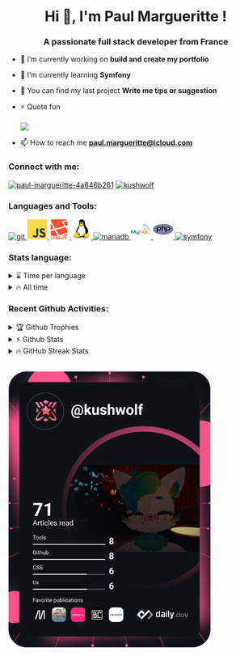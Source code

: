 <h1 align="center">Hi 👋, I'm Paul Margueritte !</h1>
<h3 align="center">A passionate full stack developer from France</h3>


- 🔭 I’m currently working on **build and create my portfolio**

- 🌱 I’m currently learning **Symfony**

- 🤝 You can find my last project **Write me tips or suggestion**

- ⚡ Quote fun <p><img align="center" src="https://camo.githubusercontent.com/6b24ca7563a732f4b02e4d4db85216e1308ae8e9d33e9eca447d5dd2cfc1b5ca/68747470733a2f2f726561646d652d6a6f6b65732e76657263656c2e6170702f6170693f6267436f6c6f723d2532333231323532392674657874436f6c6f723d2532336666646464322671436f6c6f723d2532336639343134342661436f6c6f723d25323339306265366426626f72646572436f6c6f723d25323366396337346626636f6465436f6c6f723d253233663963373466" /></p>


- 📫 How to reach me **paul.margueritte@icloud.com**

<h3 align="left">Connect with me:</h3>
<p align="left">
<a href="https://linkedin.com/in/paul-margueritte-4a646b261" target="blank"><img align="center" src="https://raw.githubusercontent.com/rahuldkjain/github-profile-readme-generator/master/src/images/icons/Social/linked-in-alt.svg" alt="paul-margueritte-4a646b261" height="30" width="40" /></a>
<a href="https://discord.gg/kushwolf" target="blank"><img align="center" src="https://raw.githubusercontent.com/rahuldkjain/github-profile-readme-generator/master/src/images/icons/Social/discord.svg" alt="kushwolf" height="30" width="40" /></a>
</p>

<h3 align="left">Languages and Tools:</h3>
<p align="left"> <a href="https://git-scm.com/" target="_blank" rel="noreferrer"> <img src="https://www.vectorlogo.zone/logos/git-scm/git-scm-icon.svg" alt="git" width="40" height="40"/> </a> <a href="https://developer.mozilla.org/en-US/docs/Web/JavaScript" target="_blank" rel="noreferrer"> <img src="https://raw.githubusercontent.com/devicons/devicon/master/icons/javascript/javascript-original.svg" alt="javascript" width="40" height="40"/> </a> <a href="https://laravel.com/" target="_blank" rel="noreferrer"> <img src="https://raw.githubusercontent.com/devicons/devicon/master/icons/laravel/laravel-plain-wordmark.svg" alt="laravel" width="40" height="40"/> </a> <a href="https://www.linux.org/" target="_blank" rel="noreferrer"> <img src="https://raw.githubusercontent.com/devicons/devicon/master/icons/linux/linux-original.svg" alt="linux" width="40" height="40"/> </a> <a href="https://mariadb.org/" target="_blank" rel="noreferrer"> <img src="https://www.vectorlogo.zone/logos/mariadb/mariadb-icon.svg" alt="mariadb" width="40" height="40"/> </a> <a href="https://www.mysql.com/" target="_blank" rel="noreferrer"> <img src="https://raw.githubusercontent.com/devicons/devicon/master/icons/mysql/mysql-original-wordmark.svg" alt="mysql" width="40" height="40"/> </a> <a href="https://www.php.net" target="_blank" rel="noreferrer"> <img src="https://raw.githubusercontent.com/devicons/devicon/master/icons/php/php-original.svg" alt="php" width="40" height="40"/> </a> <a href="https://symfony.com" target="_blank" rel="noreferrer"> <img src="https://symfony.com/logos/symfony_black_03.svg" alt="symfony" width="40" height="40"/> </a> </p> 

<h3 align="left">Stats language: </h3>

<details>
  <summary>⌛ Time per language </summary>
  <br>
  
<!--START_SECTION:stats-->
![Code Time](http://img.shields.io/badge/Code%20Time-13%20hrs%2014%20mins-blue)

![Profile Views](http://img.shields.io/badge/Profile%20Views-267-blue)

**I'm an Early 🐤** 

```text
🌞 Morning                177 commits         ██████████░░░░░░░░░░░░░░░   39.86 % 
🌆 Daytime                252 commits         ██████████████░░░░░░░░░░░   56.76 % 
🌃 Evening                15 commits          █░░░░░░░░░░░░░░░░░░░░░░░░   03.38 % 
🌙 Night                  0 commits           ░░░░░░░░░░░░░░░░░░░░░░░░░   00.00 % 
```
📅 **I'm Most Productive on Tuesday** 

```text
Monday                   86 commits          █████░░░░░░░░░░░░░░░░░░░░   19.37 % 
Tuesday                  159 commits         █████████░░░░░░░░░░░░░░░░   35.81 % 
Wednesday                61 commits          ███░░░░░░░░░░░░░░░░░░░░░░   13.74 % 
Thursday                 51 commits          ███░░░░░░░░░░░░░░░░░░░░░░   11.49 % 
Friday                   44 commits          ██░░░░░░░░░░░░░░░░░░░░░░░   09.91 % 
Saturday                 36 commits          ██░░░░░░░░░░░░░░░░░░░░░░░   08.11 % 
Sunday                   7 commits           ░░░░░░░░░░░░░░░░░░░░░░░░░   01.58 % 
```


📊 **This Week I Spent My Time On** 

```text
🕑︎ Time Zone: Europe/Paris

💬 Programming Languages: 
PHP                      5 hrs 47 mins       █████████████░░░░░░░░░░░░   53.94 % 
Twig                     4 hrs 11 mins       ██████████░░░░░░░░░░░░░░░   39.03 % 
CSS                      20 mins             █░░░░░░░░░░░░░░░░░░░░░░░░   03.20 % 
Markdown                 12 mins             █░░░░░░░░░░░░░░░░░░░░░░░░   02.01 % 
Other                    10 mins             ░░░░░░░░░░░░░░░░░░░░░░░░░   01.56 % 

🔥 Editors: 
VS Code                  10 hrs 44 mins      █████████████████████████   100.00 % 
```


 Last Updated on 26/07/2023 18:38:56 UTC
<!--END_SECTION:stats-->
</details>
</details>

<details>
  <summary>🔥 All time </summary>
  <br>

  <br>
<!--START_SECTION:waka-->

```all_time
From: 18 July 2023 - To: 25 July 2023

Total Time: 10 hrs 34 mins

PHP          5 hrs 47 mins   >>>>>>>>>>>>>------------   53.94 %
Twig         4 hrs 11 mins   >>>>>>>>>>---------------   39.03 %
CSS          20 mins         >------------------------   03.20 %
Markdown     12 mins         >------------------------   02.01 %
Other        10 mins         -------------------------   01.56 %
```

<!--END_SECTION:waka-->
</details>

<h3 align="left">Recent Github Activities:</h3>

<details>
  <summary>🏆 Github Trophies</summary>
  <br>
      <p align="left"> <a href="https://github.com/ryo-ma/github-profile-trophy"><img src="https://github-profile-trophy.vercel.app/?username=paulmargueritteoclockstudent&theme=discord&column=4&margin-w=15&margin-h=15&no-bg=true" alt="paulmargueritteoclockstudent" /></a> </p>
</details>

<details>
  <summary>⚡ Github Stats</summary>
  <br>
    <p>&nbsp;<img align="center" src="https://github-readme-stats.vercel.app/api?username=paulmargueritteoclockstudent&show_icons=true&theme=tokyonight&locale=en" alt="paulmargueritteoclockstudent" /></p>
</details>

<details>
  <summary>🔥 GitHub Streak Stats</summary>
  <br>
    <p><img align="center" src="https://github-readme-streak-stats.herokuapp.com/?user=paulmargueritteoclockstudent&theme=dark" alt="paulmargueritteoclockstudent" /></p>
</details>

<br>

<a href="https://app.daily.dev/kushwolf"><img src="https://github.com/PaulMargueritteOclockStudent/PaulMargueritteOclockStudent/blob/main/devcard.svg" width="400" alt="Paul's Dev Card"/></a>
